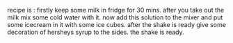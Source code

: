 recipe is :
firstly keep some milk in fridge for 30 mins.
after you take out the milk mix some cold water with it.
now add this solution to the mixer and put some icecream in it with some ice cubes.
after the shake is ready give some decoration of hersheys syrup to the sides.
the shake is ready.